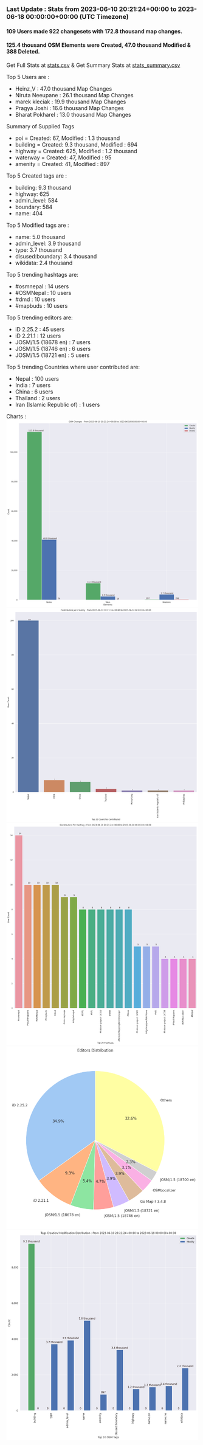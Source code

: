 ### Last Update : Stats from 2023-06-10 20:21:24+00:00 to 2023-06-18 00:00:00+00:00 (UTC Timezone)

#### 109 Users made 922 changesets with 172.8 thousand map changes.
#### 125.4 thousand OSM Elements were Created, 47.0 thousand Modified & 388 Deleted.
Get Full Stats at [stats.csv](/stats/Nepal/Weekly/stats.csv)
 & Get Summary Stats at [stats_summary.csv](/stats/Nepal/Weekly/stats_summary.csv)

Top 5 Users are : 
- Heinz_V : 47.0 thousand Map Changes
- Niruta Neeupane : 26.1 thousand Map Changes
- marek kleciak : 19.9 thousand Map Changes
- Pragya Joshi : 16.6 thousand Map Changes
- Bharat Pokharel : 13.0 thousand Map Changes

Summary of Supplied Tags
- poi = Created: 67, Modified : 1.3 thousand
- building = Created: 9.3 thousand, Modified : 694
- highway = Created: 625, Modified : 1.2 thousand
- waterway = Created: 47, Modified : 95
- amenity = Created: 41, Modified : 897


Top 5 Created tags are :
- building: 9.3 thousand
- highway: 625
- admin_level: 584
- boundary: 584
- name: 404


Top 5 Modified tags are :
- name: 5.0 thousand
- admin_level: 3.9 thousand
- type: 3.7 thousand
- disused:boundary: 3.4 thousand
- wikidata: 2.4 thousand


Top 5 trending hashtags are:
- #osmnepal : 14 users
- #OSMNepal : 10 users
- #dmd : 10 users
- #mapbuds : 10 users


Top 5 trending editors are:
- iD 2.25.2 : 45 users
- iD 2.21.1 : 12 users
- JOSM/1.5 (18678 en) : 7 users
- JOSM/1.5 (18746 en) : 6 users
- JOSM/1.5 (18721 en) : 5 users


Top 5 trending Countries where user contributed are:
- Nepal : 100 users
- India : 7 users
- China : 6 users
- Thailand : 2 users
- Iran (Islamic Republic of) : 1 users


 Charts : 
![Alt text](./stats_osm_changes.png) 
![Alt text](./stats_users_per_country.png) 
![Alt text](./stats_users_per_hashtag.png) 
![Alt text](./stats_editors_pie_chart.png) 
![Alt text](./stats_tags.png) 
